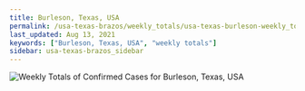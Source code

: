 ```yaml
---
title: Burleson, Texas, USA
permalink: /usa-texas-brazos/weekly_totals/usa-texas-burleson-weekly_totals.html
last_updated: Aug 13, 2021
keywords: ["Burleson, Texas, USA", "weekly totals"]
sidebar: usa-texas-brazos_sidebar
---
```


![Weekly Totals of Confirmed Cases for Burleson, Texas, USA](/covid_tracker/images/graphs/usa-texas-burleson-weekly_totals_graph.png)
